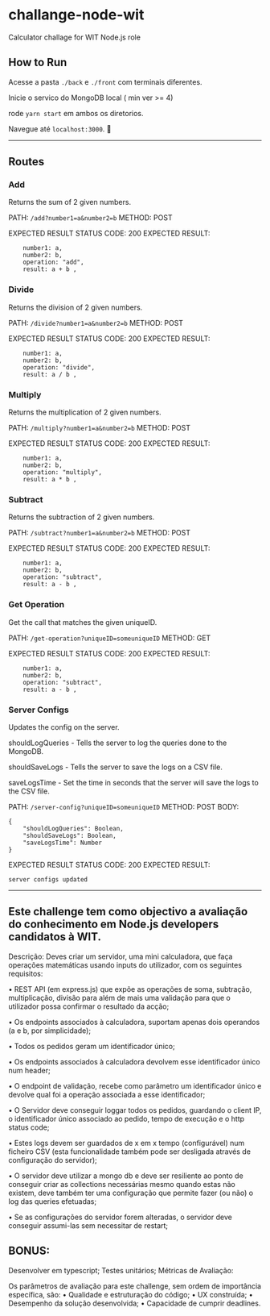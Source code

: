 # challange-node-wit
Calculator challage for WIT Node.js role

## How to Run

Acesse a pasta `./back` e `./front` com terminais diferentes. 

Inicie o servico do MongoDB local ( min ver >= 4)

rode `yarn start` em ambos os diretorios. 

Navegue até `localhost:3000`. :tada:

---

## Routes

### Add
Returns the sum of 2 given numbers.

PATH: `/add?number1=a&number2=b`
METHOD: POST

EXPECTED RESULT STATUS CODE: 200
EXPECTED RESULT: 
``` uniqueId: uuid,
    number1: a,
    number2: b,
    operation: "add",
    result: a + b ,
```

### Divide
Returns the division of 2 given numbers.

PATH: `/divide?number1=a&number2=b`
METHOD: POST

EXPECTED RESULT STATUS CODE: 200
EXPECTED RESULT: 
``` uniqueId: uuid,
    number1: a,
    number2: b,
    operation: "divide",
    result: a / b ,
```

### Multiply
Returns the multiplication of 2 given numbers.


PATH: `/multiply?number1=a&number2=b`
METHOD: POST

EXPECTED RESULT STATUS CODE: 200
EXPECTED RESULT: 
``` uniqueId: uuid,
    number1: a,
    number2: b,
    operation: "multiply",
    result: a * b ,
```

### Subtract
Returns the subtraction of 2 given numbers.


PATH: `/subtract?number1=a&number2=b`
METHOD: POST

EXPECTED RESULT STATUS CODE: 200
EXPECTED RESULT: 
``` uniqueId: uuid,
    number1: a,
    number2: b,
    operation: "subtract",
    result: a - b ,
```

### Get Operation
Get the call that matches the given uniqueID.


PATH: `/get-operation?uniqueID=someuniqueID`
METHOD: GET

EXPECTED RESULT STATUS CODE: 200
EXPECTED RESULT: 
``` uniqueId: uuid,
    number1: a,
    number2: b,
    operation: "subtract",
    result: a - b ,
```

### Server Configs
Updates the config on the server.

shouldLogQueries - Tells the server to log the queries done to the MongoDB.

shouldSaveLogs - Tells the server to save the logs on a CSV file.

saveLogsTime - Set the time in seconds that the server will save the logs to the CSV file.

PATH: `/server-config?uniqueID=someuniqueID`
METHOD: POST
BODY: 
```
{
    "shouldLogQueries": Boolean,
    "shouldSaveLogs": Boolean,
    "saveLogsTime": Number
}
```
EXPECTED RESULT STATUS CODE: 200
EXPECTED RESULT: 
```
server configs updated
```

---

## Este challenge tem como objectivo a avaliação do conhecimento em Node.js developers candidatos à WIT.


Descrição:
Deves criar um servidor, uma mini calculadora, que faça operações matemáticas usando inputs do utilizador,
com os seguintes requisitos:

• REST API (em express.js) que expõe as operações de soma, subtração, multiplicação, divisão para além
de mais uma validação para que o utilizador possa confirmar o resultado da acção;

• Os endpoints associados à calculadora, suportam apenas dois operandos (a e b, por simplicidade);

• Todos os pedidos geram um identificador único;

• Os endpoints associados à calculadora devolvem esse identificador único num header;

• O endpoint de validação, recebe como parâmetro um identificador único e devolve qual foi a operação
associada a esse identificador;

• O Servidor deve conseguir loggar todos os pedidos, guardando o client IP, o identificador único associado
ao pedido, tempo de execução e o http status code;

• Estes logs devem ser guardados de x em x tempo (configurável) num ficheiro CSV (esta funcionalidade
também pode ser desligada através de configuração do servidor);

• O servidor deve utilizar a mongo db e deve ser resiliente ao ponto de conseguir criar as collections
necessárias mesmo quando estas não existem, deve também ter uma configuração que permite fazer (ou
não) o log das queries efetuadas;

• Se as configurações do servidor forem alteradas, o servidor deve conseguir assumi-las sem necessitar de
restart;


## BONUS:
Desenvolver em typescript;
Testes unitários;
Métricas de Avaliação:


Os parâmetros de avaliação para este challenge, sem ordem de importância específica, são:
• Qualidade e estruturação do código;
• UX construída;
• Desempenho da solução desenvolvida;
• Capacidade de cumprir deadlines.
